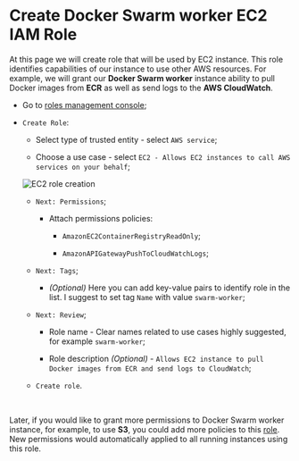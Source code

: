 # Create Docker Swarm worker EC2 IAM Role

At this page we will create role that will be used by EC2 instance. This role identifies capabilities of our instance to use other AWS resources. For example, we will grant our **Docker Swarm worker** instance ability to pull Docker images from **ECR** as well as send logs to the **AWS CloudWatch**.

- Go to [roles management console](https://console.aws.amazon.com/iam/home#/roles);

- `Create Role`:

  - Select type of trusted entity - select `AWS service`;

  - Choose a use case - select `EC2 - Allows EC2 instances to call AWS services on your behalf`;

  ![EC2 role creation](https://user-images.githubusercontent.com/62797411/78597675-a2ad2c00-7856-11ea-9b48-54579d6a854c.png)

	- `Next: Permissions`;

	  - Attach permissions policies:

	  	- `AmazonEC2ContainerRegistryReadOnly`;

	  	- `AmazonAPIGatewayPushToCloudWatchLogs`;

	- `Next: Tags`;

	  - *(Optional)* Here you can add key-value pairs to identify role in the list. I suggest to set tag `Name` with value `swarm-worker`;

	- `Next: Review`;

	  - Role name - Clear names related to use cases highly suggested, for example `swarm-worker`;

	  - Role description *(Optional)* - `Allows EC2 instance to pull Docker images from ECR and send logs to CloudWatch`;

	- `Create role`.

<br>

Later, if you would like to grant more permissions to Docker Swarm worker instance, for example, to use **S3**, you could add more policies to this [role](https://console.aws.amazon.com/iam/home#/roles/swarm-worker). New permissions would automatically applied to all running instances using this role.
